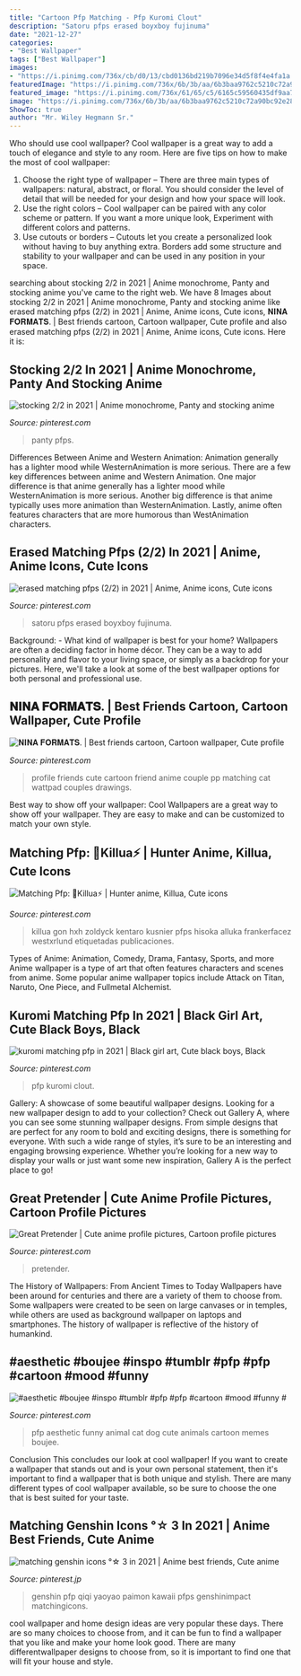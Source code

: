 ```yaml
---
title: "Cartoon Pfp Matching - Pfp Kuromi Clout"
description: "Satoru pfps erased boyxboy fujinuma"
date: "2021-12-27"
categories:
- "Best Wallpaper"
tags: ["Best Wallpaper"]
images:
- "https://i.pinimg.com/736x/cb/d0/13/cbd0136bd219b7096e34d5f8f4e4fa1a.jpg"
featuredImage: "https://i.pinimg.com/736x/6b/3b/aa/6b3baa9762c5210c72a90bc92e28b4e6.jpg"
featured_image: "https://i.pinimg.com/736x/61/65/c5/6165c59560435df9aa7bc1d42108e0e0.jpg"
image: "https://i.pinimg.com/736x/6b/3b/aa/6b3baa9762c5210c72a90bc92e28b4e6.jpg"
ShowToc: true
author: "Mr. Wiley Hegmann Sr."
---
```



Who should use cool wallpaper?
Cool wallpaper is a great way to add a touch of elegance and style to any room. Here are five tips on how to make the most of cool wallpaper: 
1) Choose the right type of wallpaper – There are three main types of wallpapers: natural, abstract, or floral. You should consider the level of detail that will be needed for your design and how your space will look. 
2) Use the right colors – Cool wallpaper can be paired with any color scheme or pattern. If you want a more unique look, Experiment with different colors and patterns. 
3) Use cutouts or borders – Cutouts let you create a personalized look without having to buy anything extra. Borders add some structure and stability to your wallpaper and can be used in any position in your space.

	

		
searching about stocking 2/2 in 2021 | Anime monochrome, Panty and stocking anime you've came to the right web. We have 8 Images about stocking 2/2 in 2021 | Anime monochrome, Panty and stocking anime like erased matching pfps (2/2) in 2021 | Anime, Anime icons, Cute icons, 𝐍𝐈𝐍𝐀 𝐅𝐎𝐑𝐌𝐀𝐓𝐒. | Best friends cartoon, Cartoon wallpaper, Cute profile and also erased matching pfps (2/2) in 2021 | Anime, Anime icons, Cute icons. Here it is:
		
    
## Stocking 2/2 In 2021 | Anime Monochrome, Panty And Stocking Anime

<img loading=lazy src="https://i.pinimg.com/736x/e8/72/fc/e872fc2a03aef87dc60a6b5df8b4f16f.jpg" onerror="this.onerror=null;this.src='https://tse2.mm.bing.net/th?id=OIP.1b4uCDUUwiKhPiY9mzqFiwHaHa&amp;pid=15.1';" alt="stocking 2/2 in 2021 | Anime monochrome, Panty and stocking anime">

_Source: pinterest.com_

>panty pfps. 

	

Differences Between Anime and Western Animation: Animation generally has a lighter mood while WesternAnimation is more serious.
There are a few key differences between anime and Western Animation. One major difference is that anime generally has a lighter mood while WesternAnimation is more serious. Another big difference is that anime typically uses more animation than WesternAnimation. Lastly, anime often features characters that are more humorous than WestAnimation characters.

    
## Erased Matching Pfps (2/2) In 2021 | Anime, Anime Icons, Cute Icons

<img loading=lazy src="https://i.pinimg.com/736x/15/5a/3b/155a3b846022f7f8324646b4f96e6e53.jpg" onerror="this.onerror=null;this.src='https://tse1.mm.bing.net/th?id=OIP.L7oXzKSLWYtvJzG1_LtzzAHaHa&amp;pid=15.1';" alt="erased matching pfps (2/2) in 2021 | Anime, Anime icons, Cute icons">

_Source: pinterest.com_

>satoru pfps erased boyxboy fujinuma. 

	

Background: - What kind of wallpaper is best for your home?
Wallpapers are often a deciding factor in home décor. They can be a way to add personality and flavor to your living space, or simply as a backdrop for your pictures. Here, we'll take a look at some of the best wallpaper options for both personal and professional use.

    
## 𝐍𝐈𝐍𝐀 𝐅𝐎𝐑𝐌𝐀𝐓𝐒. | Best Friends Cartoon, Cartoon Wallpaper, Cute Profile

<img loading=lazy src="https://i.pinimg.com/736x/cd/19/9d/cd199d43fe418530924be08ac028faad.jpg" onerror="this.onerror=null;this.src='https://tse3.mm.bing.net/th?id=OIP.DM_Kz-1xUtpCqBC96OnSEwHaHa&amp;pid=15.1';" alt="𝐍𝐈𝐍𝐀 𝐅𝐎𝐑𝐌𝐀𝐓𝐒. | Best friends cartoon, Cartoon wallpaper, Cute profile">

_Source: pinterest.com_

>profile friends cute cartoon friend anime couple pp matching cat wattpad couples drawings. 

	

Best way to show off your wallpaper:
Cool Wallpapers are a great way to show off your wallpaper. They are easy to make and can be customized to match your own style.

    
## Matching Pfp: 💙Killua⚡ | Hunter Anime, Killua, Cute Icons

<img loading=lazy src="https://i.pinimg.com/736x/cb/d0/13/cbd0136bd219b7096e34d5f8f4e4fa1a.jpg" onerror="this.onerror=null;this.src='https://tse3.mm.bing.net/th?id=OIP.BuFmrYGeY6jMBw9FQKPgBgHaHa&amp;pid=15.1';" alt="Matching Pfp: 💙Killua⚡ | Hunter anime, Killua, Cute icons">

_Source: pinterest.com_

>killua gon hxh zoldyck kentaro kusnier pfps hisoka alluka frankerfacez westxrlund etiquetadas publicaciones. 

	

Types of Anime: Animation, Comedy, Drama, Fantasy, Sports, and more
Anime wallpaper is a type of art that often features characters and scenes from anime. Some popular anime wallpaper topics include Attack on Titan, Naruto, One Piece, and Fullmetal Alchemist.

    
## Kuromi Matching Pfp In 2021 | Black Girl Art, Cute Black Boys, Black

<img loading=lazy src="https://i.pinimg.com/736x/6b/3b/aa/6b3baa9762c5210c72a90bc92e28b4e6.jpg" onerror="this.onerror=null;this.src='https://tse3.mm.bing.net/th?id=OIP.g4N4lI5Egd8zugw9LjVdYwHaHe&amp;pid=15.1';" alt="kuromi matching pfp in 2021 | Black girl art, Cute black boys, Black">

_Source: pinterest.com_

>pfp kuromi clout. 

	

Gallery: A showcase of some beautiful wallpaper designs.
Looking for a new wallpaper design to add to your collection? Check out Gallery A, where you can see some stunning wallpaper designs. From simple designs that are perfect for any room to bold and exciting designs, there is something for everyone. With such a wide range of styles, it’s sure to be an interesting and engaging browsing experience. Whether you’re looking for a new way to display your walls or just want some new inspiration, Gallery A is the perfect place to go!





	
	
    
## Great Pretender | Cute Anime Profile Pictures, Cartoon Profile Pictures

<img loading=lazy src="https://i.pinimg.com/736x/21/bf/0e/21bf0eb4e1cc37026142b55583fd47b4.jpg" onerror="this.onerror=null;this.src='https://tse4.mm.bing.net/th?id=OIP.6NiqolKEbzKOXbvecLXbDAHaEK&amp;pid=15.1';" alt="Great Pretender | Cute anime profile pictures, Cartoon profile pictures">

_Source: pinterest.com_

>pretender. 

	

The History of Wallpapers: From Ancient Times to Today
Wallpapers have been around for centuries and there are a variety of them to choose from. Some wallpapers were created to be seen on large canvases or in temples, while others are used as background wallpaper on laptops and smartphones. The history of wallpaper is reflective of the history of humankind.

    
## #aesthetic #boujee #inspo #tumblr #pfp #pfp #cartoon #mood #funny #

<img loading=lazy src="https://i.pinimg.com/736x/61/65/c5/6165c59560435df9aa7bc1d42108e0e0.jpg" onerror="this.onerror=null;this.src='https://tse1.mm.bing.net/th?id=OIP.fuEVRbOltN-0v1C9UbH83gHaHa&amp;pid=15.1';" alt="#aesthetic #boujee #inspo #tumblr #pfp #pfp #cartoon #mood #funny #">

_Source: pinterest.com_

>pfp aesthetic funny animal cat dog cute animals cartoon memes boujee. 

	

Conclusion
This concludes our look at cool wallpaper! If you want to create a wallpaper that stands out and is your own personal statement, then it's important to find a wallpaper that is both unique and stylish. There are many different types of cool wallpaper available, so be sure to choose the one that is best suited for your taste.

    
## Matching Genshin Icons °☆ 3 In 2021 | Anime Best Friends, Cute Anime

<img loading=lazy src="https://i.pinimg.com/736x/af/2d/ff/af2dff70ba9d119a0a8322db737ca76e.jpg" onerror="this.onerror=null;this.src='https://tse2.mm.bing.net/th?id=OIP.UXqYZmeMcaWG9QgMp3HAQgHaHa&amp;pid=15.1';" alt="matching genshin icons °☆ 3 in 2021 | Anime best friends, Cute anime">

_Source: pinterest.jp_

>genshin pfp qiqi yaoyao paimon kawaii pfps genshinimpact matchingicons. 

	

cool wallpaper and home design ideas are very popular these days. There are so many choices to choose from, and it can be fun to find a wallpaper that you like and make your home look good. There are many differentwallpaper designs to choose from, so it is important to find one that will fit your house and style.

